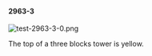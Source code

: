 #### 2963-3
![test-2963-3-0.png](https://github.com/lil-lab/nlvr/raw/master/nlvr/test/images/1/test-2963-3-0.png "test-2963-3-0.png")

The top of a three blocks tower is yellow.